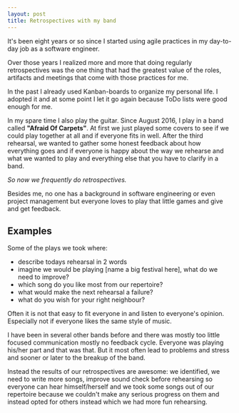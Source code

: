 ```yaml
---
layout: post
title: Retrospectives with my band
---
```

It's been eight years or so since I started using agile practices in my day-to-day job as a software engineer.

Over those years I realized more and more that doing regularly retrospectives was the one thing that had the greatest value of the roles, artifacts and meetings that come with those practices for me.

In the past I already used Kanban-boards to organize my personal life. I adopted it and at some point I let it go again because ToDo lists were good enough for me.

In my spare time I also play the guitar. Since August 2016, I play in a band called **"Afraid Of Carpets"**. At first we just played some covers to see if we could play together at all and if everyone fits in well. After the third rehearsal, we wanted to gather some honest feedback about how everything goes and if everyone is happy about the way we rehearse and what we wanted to play and everything else that you have to clarify in a band.

*So now we frequently do retrospectives.*

Besides me, no one has a background in software engineering or even project management but everyone loves to play that little games and give and get feedback.

## Examples

Some of the plays we took where:

* describe todays rehearsal in 2 words
* imagine we would be playing [name a big festival here], what do we need to improve?
* which song do you like most from our repertoire?
* what would make the next rehearsal a failure?
* what do you wish for your right neighbour?

Often it is not that easy to fit everyone in and listen to everyone's opinion. Especially not if everyone likes the same style of music.

I have been in several other bands before and there was mostly too little focused communication mostly no feedback cycle. Everyone was playing his/her part and that was that. But it most often lead to problems and stress and sooner or later to the breakup of the band.

Instead the results of our retrospectives are awesome: we identified, we need to write more songs, improve sound check before rehearsing so everyone can hear himself/herself and we took some songs out of our repertoire because we couldn't make any serious progress on them and instead opted for others instead which we had more fun rehearsing.
